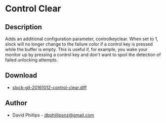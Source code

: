 Control Clear
=============

Description
-----------
Adds an additional configuration parameter, controlkeyclear. When set to 1,
slock will no longer change to the failure color if a control key is pressed
while the buffer is empty. This is useful if, for example, you wake your
monitor up by pressing a control key and don't want to spoil the detection of
failed unlocking attempts.

Download
--------
* [slock-git-20161012-control-clear.diff](slock-git-20161012-control-clear.diff)

Author
------
* David Phillips - <dbphillipsnz@gmail.com>
